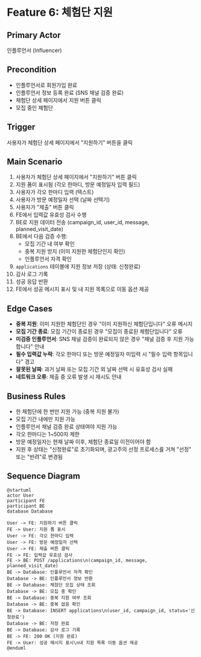 # Feature 6: 체험단 지원

## Primary Actor
인플루언서 (Influencer)

## Precondition
- 인플루언서로 회원가입 완료
- 인플루언서 정보 등록 완료 (SNS 채널 검증 완료)
- 체험단 상세 페이지에서 지원 버튼 클릭
- 모집 중인 체험단

## Trigger
사용자가 체험단 상세 페이지에서 "지원하기" 버튼을 클릭

## Main Scenario
1. 사용자가 체험단 상세 페이지에서 "지원하기" 버튼 클릭
2. 지원 폼이 표시됨 (각오 한마디, 방문 예정일자 입력 필드)
3. 사용자가 각오 한마디 입력 (텍스트)
4. 사용자가 방문 예정일자 선택 (날짜 선택기)
5. 사용자가 "제출" 버튼 클릭
6. FE에서 입력값 유효성 검사 수행
7. BE로 지원 데이터 전송 (campaign_id, user_id, message, planned_visit_date)
8. BE에서 다음 검증 수행:
   - 모집 기간 내 여부 확인
   - 중복 지원 방지 (이미 지원한 체험단인지 확인)
   - 인플루언서 자격 확인
9. `applications` 테이블에 지원 정보 저장 (상태: 신청완료)
10. 감사 로그 기록
11. 성공 응답 반환
12. FE에서 성공 메시지 표시 및 내 지원 목록으로 이동 옵션 제공

## Edge Cases
- **중복 지원**: 이미 지원한 체험단인 경우 "이미 지원하신 체험단입니다" 오류 메시지
- **모집 기간 종료**: 모집 기간이 종료된 경우 "모집이 종료된 체험단입니다" 오류
- **미검증 인플루언서**: SNS 채널 검증이 완료되지 않은 경우 "채널 검증 후 지원 가능합니다" 안내
- **필수 입력값 누락**: 각오 한마디 또는 방문 예정일자 미입력 시 "필수 입력 항목입니다" 경고
- **잘못된 날짜**: 과거 날짜 또는 모집 기간 외 날짜 선택 시 유효성 검사 실패
- **네트워크 오류**: 제출 중 오류 발생 시 재시도 안내

## Business Rules
- 한 체험단에 한 번만 지원 가능 (중복 지원 불가)
- 모집 기간 내에만 지원 가능
- 인플루언서 채널 검증 완료 상태여야 지원 가능
- 각오 한마디는 1~500자 제한
- 방문 예정일자는 현재 날짜 이후, 체험단 종료일 이전이어야 함
- 지원 후 상태는 "신청완료"로 초기화되며, 광고주의 선정 프로세스를 거쳐 "선정" 또는 "반려"로 변경됨

## Sequence Diagram

```plantuml
@startuml
actor User
participant FE
participant BE
database Database

User -> FE: 지원하기 버튼 클릭
FE -> User: 지원 폼 표시
User -> FE: 각오 한마디 입력
User -> FE: 방문 예정일자 선택
User -> FE: 제출 버튼 클릭
FE -> FE: 입력값 유효성 검사
FE -> BE: POST /applications\n(campaign_id, message, planned_visit_date)
BE -> Database: 인플루언서 자격 확인
Database -> BE: 인플루언서 정보 반환
BE -> Database: 체험단 모집 상태 조회
Database -> BE: 모집 중 확인
BE -> Database: 중복 지원 여부 조회
Database -> BE: 중복 없음 확인
BE -> Database: INSERT applications\n(user_id, campaign_id, status='신청완료')
Database -> BE: 저장 완료
BE -> Database: 감사 로그 기록
BE -> FE: 200 OK (지원 완료)
FE -> User: 성공 메시지 표시\n내 지원 목록 이동 옵션 제공
@enduml
```